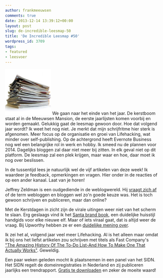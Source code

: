 ```yaml
---
author: frankmeeuwsen
comments: true
date: 2013-12-14 13:39:12+00:00
layout: post
slug: de-incredible-leesmap-50
title: 'De Incredible Leesmap #50'
wordpress_id: 3709
tags:
- featured
- leesvoer
---
```


![shutterstock_69043618](../images/uploadimages/shutterstock_69043618-150x150.jpg)
We gaan naar het einde van het jaar. De kerstboom staat al in de Meeuwsen Mansion, de eerste jaarlijsten komen voorbij en worden gemaakt. Gelukkig gaat de leesmap gewoon door. Hoe dat volgend jaar wordt? Ik weet het nog niet. Je merkt dat mijn schrijfritme hier sterk is afgenomen. Meer focus op de organisatie en groei van Lifehacking, wat minder over self-publishing. Op de achtergrond heeft Evernote Business nog wel een belangrijke rol in werk en hobby. Ik smeed nu de plannen voor 2014. Dagelijks bloggen zal daar niet meer bij zitten. In elk geval niet op dit platform. De leesmap zal een plek krijgen, maar waar en hoe, daar moet ik nog over beslissen. 





In de tussentijd lees je natuurlijk wel de vijf artikelen van deze week! Ik waardeer je feedback, opmerkingen en vragen. Hier onder in de reacties of op een ander kanaal. Laat van je horen!





Jeffrey Zeldman is een oudgediende in de weblogwereld. Hij [vraagt zich af](http://www.zeldman.com/2013/12/11/this-is-a-website/) of de term webloggen en bloggen wel zo'n goede keuze was. Het is toch gewoon schrijven en publiceren, maar dan online? 





Met de Kerstdagen in zicht zijn de virale uitingen weer niet van het scherm te slaan. Erg geslaags vind ik het [Santa brand book](http://www.quietroom.co.uk/santa_brandbook/one), een duidelijke huisstijl handgids voor elke nieuwe elf. Maar of iets viraal gaat, dat is altijd weer de vraag. Bij Upworthy hebben ze er een [duidelijke mening over](http://blog.upworthy.com/post/69093440334/what-actually-makes-things-go-viral-will-blow-your).





Ik zei het al, volgend jaar veel meer Lifehacking. Al is het alleen maar omdat ik bij ons het liefst artikelen zou schrijven met titels als Fast Company's ["The Amazing History Of The To-Do List-And How To Make One That Actually Works"](http://m.fastcompany.com/3021379/work-smart/the-amazing-history-of-the-to-do-list-and-how-to-make-one-that-actually-works?partner=newsletter). Geweldig.





Een paar weken geleden mocht ik plaatsnemen in een panel van het SIDN. Het SIDN regelt de domeinregistraties in Nederland en zij publiceren jaarlijks een trendrapport. [Gratis te downloaden](https://www.sidn.nl/nieuws/nieuwsbericht/article/trends-in-internetgebruik-2013/) en zeker de moeite waard! 
